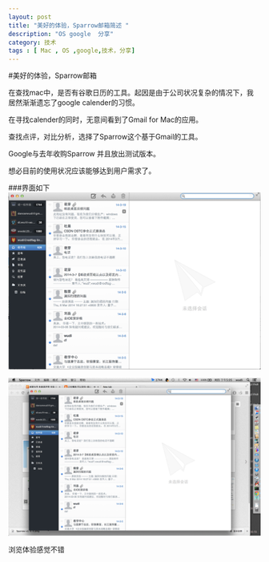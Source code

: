 ```yaml
---
layout: post
title: "美好的体验，Sparrow邮箱简述 "
description: "OS google  分享"
category: 技术 
tags : [ Mac , OS ,google,技术，分享]
---
```

#美好的体验，Sparrow邮箱

在查找mac中，是否有谷歌日历的工具。起因是由于公司状况复杂的情况下，我居然渐渐遗忘了google calender的习惯。

在寻找calender的同时，无意间看到了Gmail for Mac的应用。

查找点评，对比分析，选择了Sparrow这个基于Gmail的工具。

Google与去年收购Sparrow 并且放出测试版本。

想必目前的使用状况应该能够达到用户需求了。

###界面如下
![image](/images/sparrow-2.png)


![image](/images/sparrow-1.png)


浏览体验感觉不错
